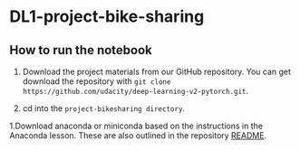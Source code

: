 # DL1-project-bike-sharing

## How to run the notebook

1. Download the project materials from our GitHub repository. You can get download the repository with `git clone https://github.com/udacity/deep-learning-v2-pytorch.git`. 

1. cd into the `project-bikesharing directory`.

1.Download anaconda or miniconda based on the instructions in the Anaconda lesson. These are also outlined in the repository [README](https://github.com/udacity/deep-learning-v2-pytorch/blob/master/README.md).
